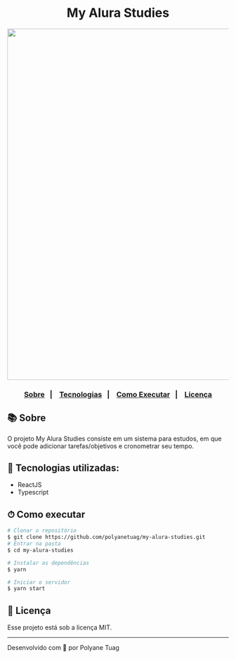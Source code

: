 <div align="center">
  <h1>My Alura Studies</h1>
   <img width= '800' src="">
</div>

<h3 align="center">  
  <p align="center">
    <a href="#-sobre">Sobre</a>&nbsp;&nbsp;&nbsp;|&nbsp;&nbsp;&nbsp;
    <a href="#-tecnologias">Tecnologias</a>&nbsp;&nbsp;&nbsp;|&nbsp;&nbsp;&nbsp;
    <a href="#-como-executar">Como Executar</a>&nbsp;&nbsp;&nbsp;|&nbsp;&nbsp;&nbsp;
    <a href="#-licença">Licença</a>
  </p>
</h3>

## 📚 Sobre

O projeto My Alura Studies consiste em um sistema para estudos, em que você pode adicionar tarefas/objetivos e cronometrar seu tempo.

## 🚀 Tecnologias utilizadas:

- ReactJS
- Typescript

## ⏱ Como executar

```bash
# Clonar o repositório
$ git clone https://github.com/polyanetuag/my-alura-studies.git
# Entrar na pasta
$ cd my-alura-studies

# Instalar as dependências
$ yarn

# Iniciar o servidor
$ yarn start

```

## 📝 Licença

Esse projeto está sob a licença MIT.

---

Desenvolvido com 💜 por Polyane Tuag
